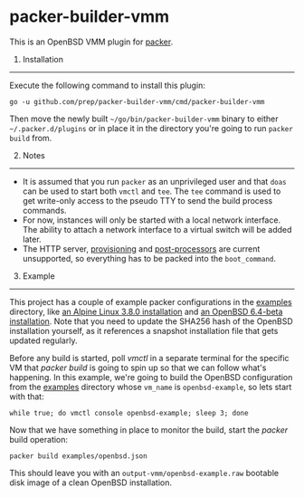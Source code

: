 packer-builder-vmm
==================
This is an OpenBSD VMM plugin for [packer](https://www.packer.io/).

1. Installation
---------------
Execute the following command to install this plugin:

```
go -u github.com/prep/packer-builder-vmm/cmd/packer-builder-vmm
```

Then move the newly built `~/go/bin/packer-builder-vmm` binary to either `~/.packer.d/plugins` or in place it in the directory you're going to run `packer build` from.

2. Notes
--------
* It is assumed that you run `packer` as an unprivileged user and that `doas` can be used to start both `vmctl` and `tee`. The `tee` command is used to get write-only access to the pseudo TTY to send the build process commands.
* For now, instances will only be started with a local network interface. The ability to attach a network interface to a virtual switch will be added later.
* The HTTP server, [provisioning](https://www.packer.io/docs/provisioners/index.html) and [post-processors](https://www.packer.io/docs/post-processors/index.html) are current unsupported, so everything has to be packed into the `boot_command`.

3. Example
----------
This project has a couple of example packer configurations in the [examples](examples) directory, like [an Alpine Linux 3.8.0 installation](examples/alpine.json) and [an OpenBSD 6.4-beta installation](examples/openbsd.json). Note that you need to update the SHA256 hash of the OpenBSD installation yourself, as it references a snapshot installation file that gets updated regularly.

Before any build is started, poll _vmctl_ in a separate terminal for the specific VM that _packer build_ is going to spin up so that we can follow what's happening. In this example, we're going to build the OpenBSD configuration from the [examples](examples) directory whose `vm_name` is `openbsd-example`, so lets start with that:

```
while true; do vmctl console openbsd-example; sleep 3; done
```

Now that we have something in place to monitor the build, start the _packer_ build operation:

```
packer build examples/openbsd.json
```

This should leave you with an `output-vmm/openbsd-example.raw` bootable disk image of a clean OpenBSD installation.
